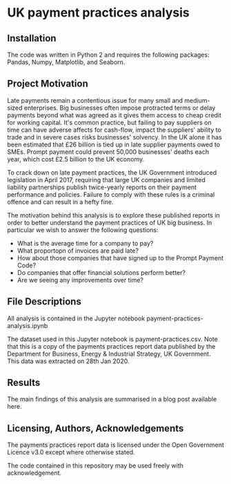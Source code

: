 # UK payment practices analysis

## Installation

The code was written in Python 2 and requires the following packages: Pandas, Numpy, Matplotlib, and Seaborn.

## Project Motivation

Late payments remain a contentious issue for many small and medium-sized enterprises. Big businesses often impose protracted terms or delay payments beyond what was agreed as it gives them access to cheap credit for working capital. It's common practice, but failing to pay suppliers on time can have adverse affects for cash-flow, impact the suppliers' ability to trade and in severe cases risks businesses' solvency. In the UK alone it has been estimated that £26 billion is tied up in late supplier payments owed to SMEs. Prompt payment could prevent 50,000 businesses' deaths each year, which cost £2.5 billion to the UK economy.

To crack down on late payment practices, the UK Government introduced legislation in April 2017, requiring that large UK companies and limited liability partnerships publish twice-yearly reports on their payment performance and policies. Failure to comply with these rules is a criminal offence and can result in a hefty fine.

The motivation behind this analysis is to explore these published reports in order to better understand the payment practices of UK big business. In particular we wish to answer the following questions:

* What is the average time for a company to pay?
* What proportopn of invoices are paid late?
* How about those companies that have signed up to the Prompt Payment Code?
* Do companies that offer financial solutions perform better?
* Are we seeing any improvements over time?

## File Descriptions

All analysis is contained in the Jupyter notebook payment-practices-analysis.ipynb

The dataset used in this Jupyter notebook is payment-practices.csv. Note that this is a copy of the payments practices report data published by the Department for Business, Energy & Industrial Strategy, UK Government. This data was extracted on 28th Jan 2020.

## Results

The main findings of this analysis are summarised in a blog post available here.

## Licensing, Authors, Acknowledgements

The payments practices report data is licensed under the Open Government Licence v3.0 except where otherwise stated.

The code contained in this repository may be used freely with acknowledgement.
